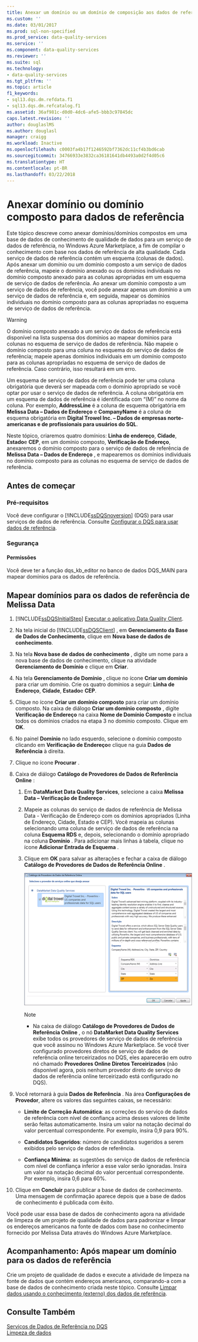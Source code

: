 ```yaml
---
title: Anexar um domínio ou um domínio de composição aos dados de referência | Microsoft Docs
ms.custom: ''
ms.date: 03/01/2017
ms.prod: sql-non-specified
ms.prod_service: data-quality-services
ms.service: ''
ms.component: data-quality-services
ms.reviewer: ''
ms.suite: sql
ms.technology:
- data-quality-services
ms.tgt_pltfrm: ''
ms.topic: article
f1_keywords:
- sql13.dqs.dm.refdata.f1
- sql13.dqs.dm.refcatalog.f1
ms.assetid: 36af981c-d0d0-4dc6-afe5-bbb3c97845dc
caps.latest.revision: ''
author: douglaslMS
ms.author: douglasl
manager: craigg
ms.workload: Inactive
ms.openlocfilehash: c0003fa4b17f1246592bf7362dc11cf4b3bd6cab
ms.sourcegitcommit: 34766933e3832ca36181641db4493a0d2f4d05c6
ms.translationtype: HT
ms.contentlocale: pt-BR
ms.lasthandoff: 03/22/2018
---
```

# <a name="attach-domain-or-composite-domain-to-reference-data"></a>Anexar domínio ou domínio composto para dados de referência
  Este tópico descreve como anexar domínios/domínios compostos em uma base de dados de conhecimento de qualidade de dados para um serviço de dados de referência, no Windows Azure Marketplace, a fim de compilar o conhecimento com base nos dados de referência de alta qualidade. Cada serviço de dados de referência contém um esquema (colunas de dados). Após anexar um domínio ou um domínio composto a um serviço de dados de referência, mapeie o domínio anexado ou os domínios individuais no domínio composto anexado para as colunas apropriadas em um esquema de serviço de dados de referência. Ao anexar um domínio composto a um serviço de dados de referência, você pode anexar apenas um domínio a um serviço de dados de referência e, em seguida, mapear os domínios individuais no domínio composto para as colunas apropriadas no esquema de serviço de dados de referência.  
  
> [!WARNING]  
>  O domínio composto anexado a um serviço de dados de referência está disponível na lista suspensa dos domínios ao mapear domínios para colunas no esquema de serviço de dados de referência. Não mapeie o domínio composto para uma coluna no esquema do serviço de dados de referência; mapeie apenas domínios individuais em um domínio composto para as colunas apropriadas no esquema de serviço de dados de referência. Caso contrário, isso resultará em um erro.  
  
 Um esquema de serviço de dados de referência pode ter uma coluna obrigatória que deverá ser mapeada com o domínio apropriado se você optar por usar o serviço de dados de referência. A coluna obrigatória em um esquema de dados de referência é identificada com “(M)” no nome da coluna. Por exemplo, **AddressLine** é a coluna de esquema obrigatória em **Melissa Data – Dados de Endereço** e **CompanyName** é a coluna de esquema obrigatória em **Digital Trowel Inc. – Dados de empresas norte-americanas e de profissionais para usuários do SQL**.  
  
 Neste tópico, criaremos quatro domínios: **Linha de endereço**, **Cidade**, **Estado**e **CEP**, em um domínio composto, **Verificação de Endereço**, anexaremos o domínio composto para o serviço de dados de referência de **Melissa Data – Dados de Endereço** , e mapearemos os domínios individuais no domínio composto para as colunas no esquema de serviço de dados de referência.  
  
## <a name="before-you-begin"></a>Antes de começar  
  
###  <a name="Prerequisites"></a> Pré-requisitos  
 Você deve configurar o [!INCLUDE[ssDQSnoversion](../includes/ssdqsnoversion-md.md)] (DQS) para usar serviços de dados de referência. Consulte [Configurar o DQS para usar dados de referência](../data-quality-services/configure-dqs-to-use-reference-data.md).  
  
###  <a name="Security"></a> Segurança  
  
#### <a name="permissions"></a>Permissões  
 Você deve ter a função dqs_kb_editor no banco de dados DQS_MAIN para mapear domínios para os dados de referência.  
  
##  <a name="Map"></a> Mapear domínios para os dados de referência de Melissa Data  
  
1.  [!INCLUDE[ssDQSInitialStep](../includes/ssdqsinitialstep-md.md)] [Executar o aplicativo Data Quality Client](../data-quality-services/run-the-data-quality-client-application.md).  
  
2.  Na tela inicial do [!INCLUDE[ssDQSClient](../includes/ssdqsclient-md.md)] , em **Gerenciamento da Base de Dados de Conhecimento**, clique em **Nova base de dados de conhecimento**.  
  
3.  Na tela **Nova base de dados de conhecimento** , digite um nome para a nova base de dados de conhecimento, clique na atividade **Gerenciamento de Domínio** e clique em **Criar**.  
  
4.  Na tela **Gerenciamento de Domínio** , clique no ícone **Criar um domínio** para criar um domínio. Crie os quatro domínios a seguir: **Linha de Endereço**, **Cidade**, **Estado**e **CEP**.  
  
5.  Clique no ícone **Criar um domínio composto** para criar um domínio composto. Na caixa de diálogo **Criar um domínio composto** , digite **Verificação de Endereço** na caixa **Nome de Domínio Composto** e inclua todos os domínios criados na etapa 3 no domínio composto. Clique em **OK**.  
  
6.  No painel **Domínio** no lado esquerdo, selecione o domínio composto clicando em **Verificação de Endereço**e clique na guia **Dados de Referência** à direita.  
  
7.  Clique no ícone **Procurar** .  
  
8.  Caixa de diálogo **Catálogo de Provedores de Dados de Referência Online** :  
  
    1.  Em **DataMarket Data Quality Services**, selecione a caixa **Melissa Data – Verificação de Endereço** .  
  
    2.  Mapeie as colunas do serviço de dados de referência de Melissa Data - Verificação de Endereço com os domínios apropriados (Linha de Endereço, Cidade, Estado e CEP). Você mapeia as colunas selecionando uma coluna de serviço de dados de referência na coluna **Esquema RDS** e, depois, selecionando o domínio apropriado na coluna **Domínio** . Para adicionar mais linhas à tabela, clique no ícone **Adicionar Entrada de Esquema** .  
  
    3.  Clique em **OK** para salvar as alterações e fechar a caixa de diálogo **Catálogo de Provedores de Dados de Referência Online** .  
  
         ![Caixa de diálogo Catálogo de Provedores de Dados de Referência Online](../data-quality-services/media/dqs-onlinereferencedataproviderscatalog.gif "Caixa de diálogo Catálogo de Provedores de Dados de Referência Online")  
  
        > [!NOTE]  
        >  -   Na caixa de diálogo **Catálogo de Provedores de Dados de Referência Online** , o nó **DataMarket Data Quality Services** exibe todos os provedores de serviço de dados de referência que você assinou no Windows Azure Marketplace. Se você tiver configurado provedores diretos de serviço de dados de referência online terceirizados no DQS, eles aparecerão em outro nó chamado **Provedores Online Diretos Terceirizados** (não disponível agora, pois nenhum provedor direto de serviço de dados de referência online terceirizado está configurado no DQS).  
  
9. Você retornará à guia **Dados de Referência** . Na área **Configurações de Provedor**, altere os valores das seguintes caixas, se necessário:  
  
    -   **Limite de Correção Automática**: as correções do serviço de dados de referência com nível de confiança acima desses valores de limite serão feitas automaticamente. Insira um valor na notação decimal do valor percentual correspondente. Por exemplo, insira 0,9 para 90%.  
  
    -   **Candidatos Sugeridos**: número de candidatos sugeridos a serem exibidos pelo serviço de dados de referência.  
  
    -   **Confiança Mínima**: as sugestões do serviço de dados de referência com nível de confiança inferior a esse valor serão ignoradas. Insira um valor na notação decimal do valor percentual correspondente. Por exemplo, insira 0,6 para 60%.  
  
10. Clique em **Concluir** para publicar a base de dados de conhecimento. Uma mensagem de confirmação aparece depois que a base de dados de conhecimento é publicada com êxito.  
  
 Você pode usar essa base de dados de conhecimento agora na atividade de limpeza de um projeto de qualidade de dados para padronizar e limpar os endereços americanos na fonte de dados com base no conhecimento fornecido por Melissa Data através do Windows Azure Marketplace.  
  
##  <a name="FollowUp"></a> Acompanhamento: Após mapear um domínio para os dados de referência  
 Crie um projeto de qualidade de dados e execute a atividade de limpeza na fonte de dados que contém endereços americanos, comparando-a com a base de dados de conhecimento criada neste tópico. Consulte [Limpar dados usando o conhecimento &#40;externo&#41; dos dados de referência](../data-quality-services/cleanse-data-using-reference-data-external-knowledge.md).  
  
## <a name="see-also"></a>Consulte Também  
 [Serviços de Dados de Referência no DQS](../data-quality-services/reference-data-services-in-dqs.md)   
 [Limpeza de dados](../data-quality-services/data-cleansing.md)  
  
  
